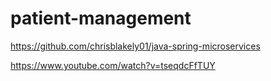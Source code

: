 # patient-management

https://github.com/chrisblakely01/java-spring-microservices

https://www.youtube.com/watch?v=tseqdcFfTUY
